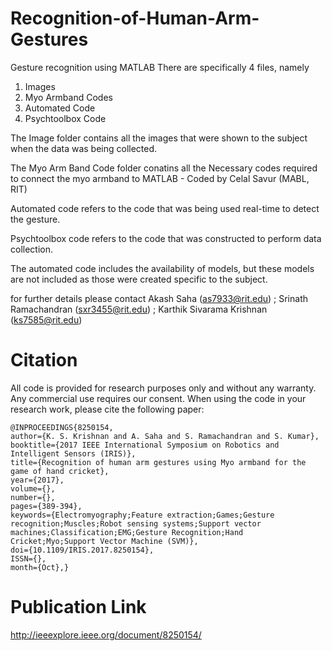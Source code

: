 # Recognition-of-Human-Arm-Gestures
Gesture recognition using MATLAB
There are specifically 4 files, namely
  1. Images
  2. Myo Armband Codes
  3. Automated Code
  4. Psychtoolbox Code

The Image folder contains all the images that were shown to the subject when the data was 
being collected.

The Myo Arm Band Code folder conatins all the Necessary codes required to connect the myo armband 
to MATLAB - Coded by Celal Savur (MABL, RIT)

Automated code refers to the code that was being used real-time to detect the gesture.

Psychtoolbox code refers to the code that was constructed to perform data collection.

The automated code includes the availability of models, but these models are not included as those were created specific to the subject.

for further details please contact
Akash Saha (as7933@rit.edu) ; 
Srinath Ramachandran (sxr3455@rit.edu) ; 
Karthik Sivarama Krishnan (ks7585@rit.edu)

# Citation
All code is provided for research purposes only and without any warranty. Any commercial use requires our consent. When using the code in your research work, please cite the following paper:


```
@INPROCEEDINGS{8250154, 
author={K. S. Krishnan and A. Saha and S. Ramachandran and S. Kumar}, 
booktitle={2017 IEEE International Symposium on Robotics and Intelligent Sensors (IRIS)}, 
title={Recognition of human arm gestures using Myo armband for the game of hand cricket}, 
year={2017}, 
volume={}, 
number={}, 
pages={389-394}, 
keywords={Electromyography;Feature extraction;Games;Gesture recognition;Muscles;Robot sensing systems;Support vector machines;Classification;EMG;Gesture Recognition;Hand Cricket;Myo;Support Vector Machine (SVM)}, 
doi={10.1109/IRIS.2017.8250154}, 
ISSN={}, 
month={Oct},}
```
# Publication Link  
http://ieeexplore.ieee.org/document/8250154/
